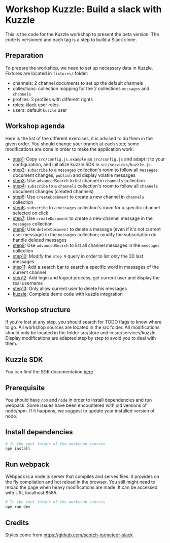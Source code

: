 # Workshop Kuzzle: Build a slack with Kuzzle

This is the code for the Kuzzle workshop to present the beta version. The code is versioned and each tag is a step to build a Slack clone.

## Preparation

To prepare the workshop, we need to set up necessary data in Kuzzle. Fixtures are located in `fixtures/` folder:

* channels: 2 channel documents to set up the default channels
* collections: collection mapping for the 2 collections `messages` and `channels`
* profiles: 2 profiles with different rights
* roles: klack user roles
* users: default `kuzzle` user

## Workshop agenda

Here is the list of the different exercises, it is advised to do them in the given order. You should change your branch at each step; some modifications are done in order to make the application work:

 * [step1](steps/step1.md): Copy `src/config.js.example` as `src/config.js` and adapt it to your configuration, and initialize kuzzle SDK in `src/services/kuzzle.js`. 
 * [step2](steps/step2.md): `subscribe` to a `messages` collection's room to follow all `messages` document changes; `publish` and display volatile messages
 * [step3](steps/step3.md): Use `advancedSearch` to list channel in `channels` collection
 * [step4](steps/step4.md): `subscribe` to a `channels` collection's room to follow all `channels` document changes (created channels)
 * [step5](steps/step5.md): Use `createDocument` to create a new channel in `channels` collection
 * [step6](steps/step6.md): `subscribe` to a `messages` collection's room for a specific channel selected on click
 * [step7](steps/step7.md): Use `createDocument` to create a new channel message in the `messages` collection
 * [step8](steps/step8.md): Use `deleteDocument` to delete a message (even if it's not current user message) in the `messages` collection; modify the subscription do handle deleted messages
 * [step9](steps/step9.md): Use `advancedSearch` to list all channel messages in the `messages` collection
 * [step10](steps/step10.md): Modify the `step 9` query in order to list only the 30 last messages
 * [step11](steps/step11.md): Add a search bar to search a specific word in messages of the current channel
 * [step12](steps/step12.md): Add login and logout process, get current user and display the real username
 * [step13](steps/step13.md): Only allow current user to delete his messages
 * [kuzzle](steps/kuzzle.md): Complete demo code with kuzzle integration

## Workshop structure

If you're lost at any step, you should search for TODO flags to know where to go.
All workshop sources are located in the src folder.
All modifications should only be located in the folder src/store and in src/services/kuzzle.
Display modifications are adapted step by step to avoid you to deal with them.
 
## Kuzzle SDK

You can find the SDK documentation [here](http://kuzzleio.github.io/sdk-documentation/)

## Prerequisite

You should have `npm` and `node` in order to install dependencies and run webpack.
Some issues have been encountered with old versions of node/npm.
If it happens, we suggest to update your installed version of node.

## Install dependencies

```bash
# In the root folder of the workshop sources
npm install
```

## Run webpack

Webpack is a node.js server that compiles and serves files. it provides on the fly compilation and hot reload in the browser.
You still might need to reload the page when heavy modifications are made.
It can be accessed with URL localhost:8585.

```bash
# In the root folder of the workshop sources
npm run dev
```

## Credits

Styles come from https://github.com/scotch-io/meteor-slack
